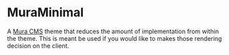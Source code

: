 # MuraMinimal
A [Mura CMS](http://www.getmura.com) theme that reduces the amount of implementation from within the theme.  This is meant be used if you would like to makes those rendering decision on the client. 
